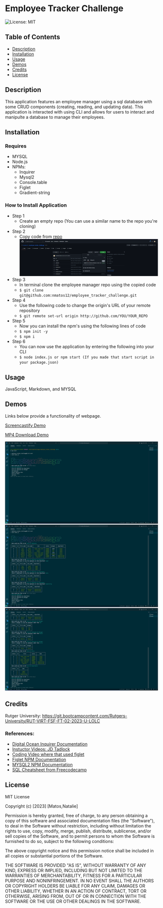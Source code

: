 # Employee Tracker Challenge

![License: MIT](https://img.shields.io/badge/License-MIT-yellow.svg)

## Table of Contents
* [Description](#description)
* [Installation](#installation)
* [Usage](#usage)
* [Demos](#demos)
* [Credits](#credits)
* [License](#license)
  
## Description

This application features an employee manager using a sql database with some CRUD components (creating, reading, and updating data). This application is interacted with using CLI and allows for users to interact and manipulte a database to manage their employees. 

## Installation

### Requires

- MYSQL
- Node.js
- NPMs:
    - Inquirer
    - Mysql2
    - Console.table
    - Figlet
    - Gradient-string

### How to Install Application

- Step 1
    - Create an empty repo (You can use a similar name to the repo you're cloning)
- Step 2
    - Copy code from [repo](https://github.com/nmatos12/employee_tracker_challenge)
    ![Image showing how to clone repository](assets/images/Employee_Manager_Installation.png)
- Step 3
    - In terminal clone the employee manager repo using the copied code
    - ``` $ git clone git@github.com:nmatos12/employee_tracker_challenge.git ```
- Step 4
    - Use the following code to change the origin's URL of your remote repository
    - ``` $ git remote set-url origin http://github.com/YOU/YOUR_REPO ```
- Step 5
    - Now you can install the npm's using the following lines of code
    - ``` $ npm init -y ```
    - ``` $ npm i ```
- Step 6 
    - You can now use the application by entering the following into your CLI
    - ``` $ node index.js or npm start (If you made that start script in your package.json) ```

## Usage

JavaScript, Markdown, and MYSQL

## Demos

Links below provide a functionality of webpage.

[Screencastify Demo](https://watch.screencastify.com/v/1zI0vSFw7b0afboLrh02)

[MP4 Download Demo](assets/videos/Employee%20Manager%20Demo.mp4)

![Image showing functionality of the Employee Manager](assets/images/Employee_Manager.png)
![Image showing functionality of the Employee Manager](assets/images/Employee_Manager2.png)
![Image showing functionality of the Employee Manager](assets/images/Employee_Manager3.png)

## Credits

Rutger University: https://git.bootcampcontent.com/Rutgers-University/RUT-VIRT-FSF-FT-02-2023-U-LOLC

### References:
- [Digital Ocean Inquirer Documentation](https://www.digitalocean.com/community/tutorials/nodejs-interactive-command-line-prompts)
- [Instuctor Videos: JD Tadlock](https://gist.github.com/jdtdesigns/9cfe05400063902e46aa5f6faabff0ca)
- [Coding Video where that used figlet](https://www.youtube.com/watch?v=_oHByo8tiEY)
- [Figlet NPM Documentation](https://www.npmjs.com/package/figlet)
- [MYSQL2 NPM Documentation](https://www.npmjs.com/package/mysql2)
- [SQL Cheatsheet from Freecodecamp](https://www.freecodecamp.org/news/learn-sql-in-10-minutes/)

## License

MIT License

Copyright (c) [2023] [Matos,Natalie]

Permission is hereby granted, free of charge, to any person obtaining a copy
of this software and associated documentation files (the "Software"), to deal
in the Software without restriction, including without limitation the rights
to use, copy, modify, merge, publish, distribute, sublicense, and/or sell
copies of the Software, and to permit persons to whom the Software is
furnished to do so, subject to the following conditions:

The above copyright notice and this permission notice shall be included in all
copies or substantial portions of the Software.

THE SOFTWARE IS PROVIDED "AS IS", WITHOUT WARRANTY OF ANY KIND, EXPRESS OR
IMPLIED, INCLUDING BUT NOT LIMITED TO THE WARRANTIES OF MERCHANTABILITY,
FITNESS FOR A PARTICULAR PURPOSE AND NONINFRINGEMENT. IN NO EVENT SHALL THE
AUTHORS OR COPYRIGHT HOLDERS BE LIABLE FOR ANY CLAIM, DAMAGES OR OTHER
LIABILITY, WHETHER IN AN ACTION OF CONTRACT, TORT OR OTHERWISE, ARISING FROM,
OUT OF OR IN CONNECTION WITH THE SOFTWARE OR THE USE OR OTHER DEALINGS IN THE
SOFTWARE.
